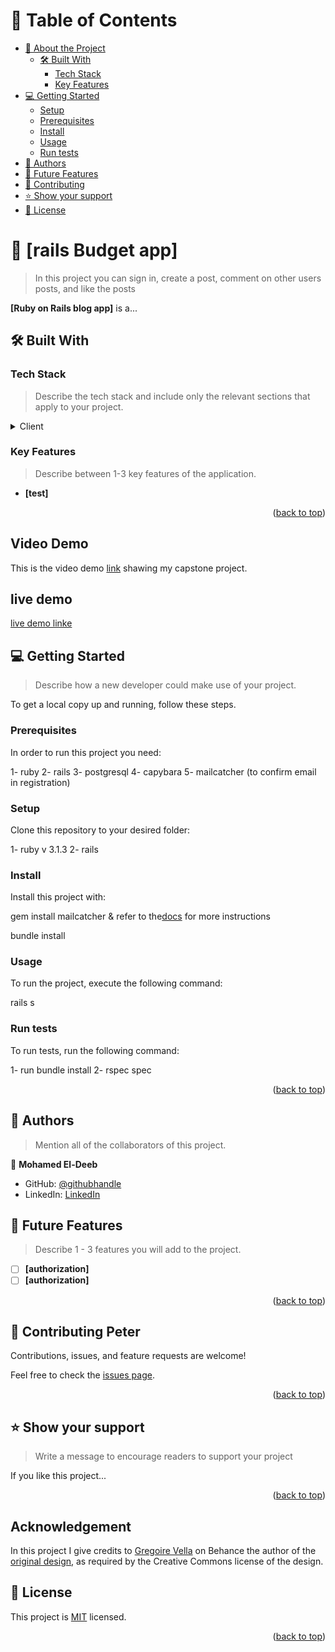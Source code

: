 # 📗 Table of Contents


- [📖 About the Project](#about-project)
  - [🛠 Built With](#built-with)
    - [Tech Stack](#tech-stack)
    - [Key Features](#key-features)
- [💻 Getting Started](#getting-started)
  - [Setup](#setup)
  - [Prerequisites](#prerequisites)
  - [Install](#install)
  - [Usage](#usage)
  - [Run tests](#run-tests)
- [👥 Authors](#authors)
- [🔭 Future Features](#future-features)
- [🤝 Contributing](#contributing)
- [⭐️ Show your support](#support)
- [📝 License](#license)

<!-- PROJECT DESCRIPTION -->

# 📖 [rails Budget app] <a name="about-project"></a>

> In this project you can sign in, create a post, comment on other users posts, and like the posts

**[Ruby on Rails blog app]** is a...

## 🛠 Built With <a name="built-with"></a>

### Tech Stack <a name="tech-stack"></a>

> Describe the tech stack and include only the relevant sections that apply to your project.

<details>
  <summary>Client</summary>
  <ul>
    <li><a href="https://reactjs.org/">ruby</a></li>
    <li><a href="https://reactjs.org/">rails</a></li>
    <li><a href="https://reactjs.org/">postgresql</a></li>
    <li><a href="https://reactjs.org/">tailwind</a></li>
  </ul>
</details>





### Key Features <a name="key-features"></a>

> Describe between 1-3 key features of the application.

- **[test]**

<p align="right">(<a href="#readme-top">back to top</a>)</p>

<!-- GETTING STARTED -->

## Video Demo

This is the video demo [link](https://www.loom.com/share/720b60198210452ca8be69329600bd86) shawing my capstone project.


## live demo
[live demo linke](https://eldeeb.onrender.com/splash)

## 💻 Getting Started <a name="getting-started"></a>

> Describe how a new developer could make use of your project.

To get a local copy up and running, follow these steps.

### Prerequisites

In order to run this project you need:

1- ruby
2- rails
3- postgresql
4- capybara
5- mailcatcher (to confirm email in registration)

### Setup

Clone this repository to your desired folder:

1- ruby v 3.1.3
2- rails

### Install

Install this project with:

gem install mailcatcher & refer to the<a href="https://mailcatcher.me/">docs</a> for more instructions

bundle install

### Usage

To run the project, execute the following command:

rails s

### Run tests

To run tests, run the following command:

1- run bundle install
2- rspec spec

<p align="right">(<a href="#readme-top">back to top</a>)</p>

<!-- AUTHORS -->

## 👥 Authors <a name="authors"></a>

> Mention all of the collaborators of this project.

👤 **Mohamed El-Deeb**

- GitHub: [@githubhandle](https://github.com/eng-mohamed-eldeeb)
- LinkedIn: [LinkedIn](https://www.linkedin.com/in/eng-mohamed-eldeeb/)


## 🔭 Future Features <a name="future-features"></a>

> Describe 1 - 3 features you will add to the project.

- [ ] **[authorization]**
- [ ] **[authorization]**

<p align="right">(<a href="#readme-top">back to top</a>)</p>

<!-- CONTRIBUTING -->

## 🤝 Contributing <a name="contributing">Peter</a>

Contributions, issues, and feature requests are welcome!

Feel free to check the [issues page](../../issues/).

<p align="right">(<a href="#readme-top">back to top</a>)</p>

<!-- SUPPORT -->

## ⭐️ Show your support <a name="support"></a>

> Write a message to encourage readers to support your project

If you like this project...

<p align="right">(<a href="#readme-top">back to top</a>)</p>

## Acknowledgement

In this project I give credits to [Gregoire Vella](https://www.behance.net/gregoirevella) on Behance the author of the [original design](https://www.behance.net/gallery/19759151/Snapscan-iOs-design-and-branding?tracking_source=), as required by the Creative Commons license of the design.

<!-- LICENSE -->

## 📝 License <a name="license"></a>

This project is [MIT](./MIT.md) licensed.

<p align="right">(<a href="#readme-top">back to top</a>)</p>

